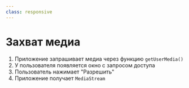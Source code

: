 ```yaml
---
class: responsive
---
```


# Захват медиа

<div class="number-blocks" v-click="5">
<v-clicks>

1. Приложение запрашивает медиа через функцию `getUserMedia()`
2. У пользователя появляется окно с запросом доступа
3. Пользователь нажимает "Разрешить" 
4. Приложение получает `MediaStream`

</v-clicks>
</div>

<style>
  .number-blocks.slidev-vclick-hidden {
    opacity: 1 !important;
  }
  .number-blocks.slidev-vclick-current li:not(:nth-child(3)) {
    opacity: 0;
  }
</style>